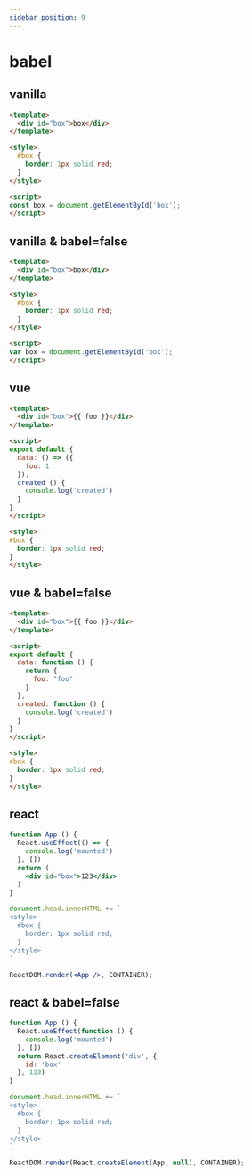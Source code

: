 ```yaml
---
sidebar_position: 9
---
```


# babel

## vanilla

```html vanilla
<template>
  <div id="box">box</div>
</template>

<style>
  #box {
    border: 1px solid red;
  }
</style>

<script>
const box = document.getElementById('box');
</script>

```

## vanilla & babel=false

```html vanilla babel=false
<template>
  <div id="box">box</div>
</template>

<style>
  #box {
    border: 1px solid red;
  }
</style>

<script>
var box = document.getElementById('box');
</script>

```

## vue

```html vue
<template>
  <div id="box">{{ foo }}</div>
</template>

<script>
export default {
  data: () => ({
    foo: 1
  }),
  created () {
    console.log('created')
  }
}
</script>

<style>
#box {
  border: 1px solid red;
}
</style>
```

## vue & babel=false

```html vue babel=false
<template>
  <div id="box">{{ foo }}</div>
</template>

<script>
export default {
  data: function () {
    return {
      foo: "foo"
    }
  },
  created: function () {
    console.log('created')
  }
}
</script>

<style>
#box {
  border: 1px solid red;
}
</style>
```


## react

```jsx react
function App () {
  React.useEffect(() => {
    console.log('mounted')
  }, [])
  return (
    <div id="box">123</div>
  )
}

document.head.innerHTML += `
<style>
  #box {
    border: 1px solid red;
  }
</style>
`

ReactDOM.render(<App />, CONTAINER);
```

## react & babel=false

```jsx react babel=false
function App () {
  React.useEffect(function () {
    console.log('mounted')
  }, [])
  return React.createElement('div', {
    id: 'box'
  }, 123)
}

document.head.innerHTML += `
<style>
  #box {
    border: 1px solid red;
  }
</style>
`

ReactDOM.render(React.createElement(App, null), CONTAINER);
```
